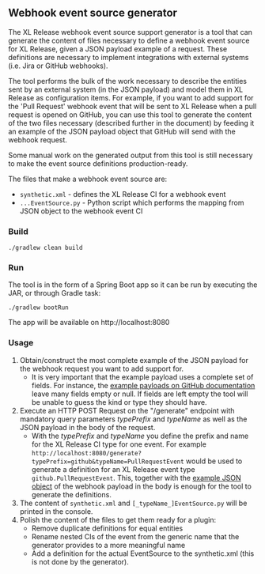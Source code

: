 ## Webhook event source generator

The XL Release webhook event source support generator is a tool that can generate the content of files necessary to define a webhook event source for XL Release, given a JSON payload example of a request. These definitions are necessary to implement integrations with external systems (i.e. Jira or GitHub webhooks).

The tool performs the bulk of the work necessary to describe the entities sent by an external system (in the JSON payload) and model them in XL Release as configuration items. For example, if you want to add support for the 'Pull Request' webhook event that will be sent to XL Release when a pull request is opened on GitHub, you can use this tool to generate the content of the two files necessary (described further in the document) by feeding it an example of the JSON payload object that GitHub will send with the webhook request.

Some manual work on the generated output from this tool is still necessary to make the event source definitions production-ready.

The files that make a webhook event source are:

* `synthetic.xml` - defines the XL Release CI for a webhook event
* `...EventSource.py` - Python script which performs the mapping from JSON object to the webhook event CI

### Build

`./gradlew clean build`

### Run

The tool is in the form of a Spring Boot app so it can be run by executing the JAR, or through Gradle task:

`./gradlew bootRun`

The app will be available on http://localhost:8080

### Usage

1) Obtain/construct the most complete example of the JSON payload for the webhook request you want to add support for.
    * It is very important that the example payload uses a complete set of fields. For instance, the [example payloads on GitHub documentation](https://developer.github.com/v3/activity/events/types/) leave many fields empty or null. If fields are left empty the tool will be unable to guess the kind or type they should have. 
2) Execute an HTTP POST Request on the "/generate" endpoint with mandatory query parameters *typePrefix* and *typeName* as well as the JSON payload in the body of the request.
    * With the *typePrefix* and *typeName* you define the prefix and name for the XL Release CI type for one event.
    For example `http://localhost:8080/generate?typePrefix=github&typeName=PullRequestEvent` would be used to generate a definition for an XL Release event type `github.PullRequestEvent`. This, together with the [example JSON object](https://developer.github.com/v3/activity/events/types/#pullrequestevent) of the webhook payload in the body is enough for the tool to generate the definitions.
3) The content of `synthetic.xml` and `[_typeName_]EventSource.py` will be printed in the console.
4) Polish the content of the files to get them ready for a plugin:
    * Remove duplicate definitions for equal entities
    * Rename nested CIs of the event from the generic name that the generator provides to a more meaningful name
    * Add a definition for the actual EventSource to the synthetic.xml (this is not done by the generator).
